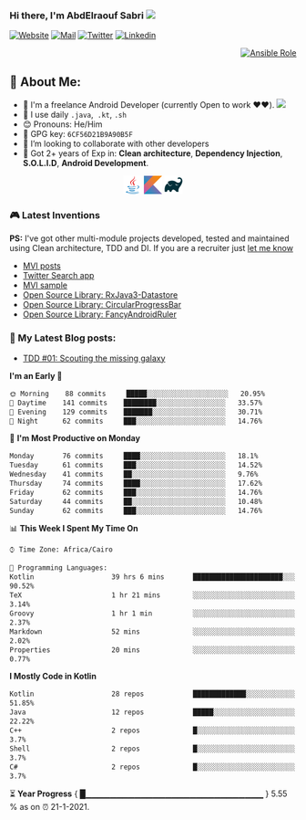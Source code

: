 ### Hi there, I'm AbdElraouf Sabri <img src="https://media.giphy.com/media/hvRJCLFzcasrR4ia7z/giphy.gif" width="25px">
[![Website](https://img.shields.io/badge/-Portfolio-black?style=for-the-badge&logo=google-chrome&logoColor=white)](https://abd3lraouf.tech/)
[![Mail](https://img.shields.io/badge/-Say%20Hi!-black?style=for-the-badge&logo=gmail)](mailto:abdelraoufsabri@gmail.com)
[![Twitter](https://img.shields.io/badge/-Twitter-black?style=for-the-badge&logo=twitter)](https://twitter.com/abd3lraouf)
[![Linkedin](https://img.shields.io/badge/-LinkedIn-black?style=for-the-badge&logo=Linkedin)](https://www.linkedin.com/in/abdelraouf-sabri/)
<p align='right'>
      <a href="https://github.com/AbdElraoufSabri/AbdElraoufSabri/releases/latest/download/AbdElraouf.Sabri.resume.pdf">
            <img alt="Ansible Role" src="https://img.shields.io/static/v1?color=red&label=Resume&logo=adobe&logoColor=white&style=for-the-badge&message=Download">
      </a>
</p>

## 🤵 About Me:
- 🏦 I'm a freelance Android Developer (currently Open to work ❤️❤️).
      <img src="https://media.giphy.com/media/WUlplcMpOCEmTGBtBW/giphy.gif" width="30">
- 🤔 I use daily `.java`,` .kt`, `.sh`
- 😊 Pronouns: He/Him
- 🔑 GPG key: `6CF56D21B9A90B5F`
- 👯 I’m looking to collaborate with other developers
- 💬 Got 2+ years of Exp in: **Clean architecture**, **Dependency Injection**, **S.O.L.I.D**, **Android Development**.

<p align="center">
<img src="https://raw.githubusercontent.com/devicons/devicon/master/icons/java/java-original.svg" alt="java" width="32" height="32"/> 
<img src="https://raw.githubusercontent.com/devicons/devicon/master/icons/kotlin/kotlin-original.svg" alt="kotlin" width="32" height="32"/> 
<img src="https://raw.githubusercontent.com/devicons/devicon/master/icons/gradle/gradle-plain.svg" alt="gradle" width="32" height="32"/> 
</p>

### 🎮 Latest Inventions
**PS:** I've got other multi-module projects developed, tested and maintained using Clean architecture, TDD and DI. If you are a recruiter just [let me know](mailto:abdelraoufsabri@gmail.com)

- [MVI posts](https://github.com/AbdElraoufSabri/MVIPosts)
- [Twitter Search app](https://github.com/AbdElraoufSabri/WeeTwit)
- [MVI sample](https://github.com/AbdElraoufSabri/mviSample)
- [Open Source Library: RxJava3-Datastore](https://github.com/AbdElraoufSabri/DatastoreWithRxJava3)
- [Open Source Library: CircularProgressBar](https://github.com/AbdElraoufSabri/CircularProgressBar)
- [Open Source Library: FancyAndroidRuler](https://github.com/AbdElraoufSabri/FancyAndroidRuler)

### 📕 My Latest Blog posts:
<!-- BLOG-POST-LIST:START -->
- [TDD #01: Scouting the missing galaxy](https://abd3lraouf.tech/tdd/TDD-01-Scouting-the-missing-galaxy/)
<!-- BLOG-POST-LIST:END -->

<!--START_SECTION:waka-->
**I'm an Early 🐤** 

```text
🌞 Morning    88 commits     █████░░░░░░░░░░░░░░░░░░░░   20.95% 
🌆 Daytime    141 commits    ████████░░░░░░░░░░░░░░░░░   33.57% 
🌃 Evening    129 commits    ███████░░░░░░░░░░░░░░░░░░   30.71% 
🌙 Night      62 commits     ███░░░░░░░░░░░░░░░░░░░░░░   14.76%

```
📅 **I'm Most Productive on Monday** 

```text
Monday       76 commits     ████░░░░░░░░░░░░░░░░░░░░░   18.1% 
Tuesday      61 commits     ███░░░░░░░░░░░░░░░░░░░░░░   14.52% 
Wednesday    41 commits     ██░░░░░░░░░░░░░░░░░░░░░░░   9.76% 
Thursday     74 commits     ████░░░░░░░░░░░░░░░░░░░░░   17.62% 
Friday       62 commits     ███░░░░░░░░░░░░░░░░░░░░░░   14.76% 
Saturday     44 commits     ██░░░░░░░░░░░░░░░░░░░░░░░   10.48% 
Sunday       62 commits     ███░░░░░░░░░░░░░░░░░░░░░░   14.76%

```


📊 **This Week I Spent My Time On** 

```text
⌚︎ Time Zone: Africa/Cairo

💬 Programming Languages: 
Kotlin                   39 hrs 6 mins       ██████████████████████░░░   90.52% 
TeX                      1 hr 21 mins        ░░░░░░░░░░░░░░░░░░░░░░░░░   3.14% 
Groovy                   1 hr 1 min          ░░░░░░░░░░░░░░░░░░░░░░░░░   2.37% 
Markdown                 52 mins             ░░░░░░░░░░░░░░░░░░░░░░░░░   2.02% 
Properties               20 mins             ░░░░░░░░░░░░░░░░░░░░░░░░░   0.77%

```

**I Mostly Code in Kotlin** 

```text
Kotlin                   28 repos            █████████████░░░░░░░░░░░░   51.85% 
Java                     12 repos            █████░░░░░░░░░░░░░░░░░░░░   22.22% 
C++                      2 repos             █░░░░░░░░░░░░░░░░░░░░░░░░   3.7% 
Shell                    2 repos             █░░░░░░░░░░░░░░░░░░░░░░░░   3.7% 
C#                       2 repos             █░░░░░░░░░░░░░░░░░░░░░░░░   3.7%

```



<!--END_SECTION:waka-->

⏳ **Year Progress** { █▁▁▁▁▁▁▁▁▁▁▁▁▁▁▁▁▁▁▁▁▁▁▁▁▁▁▁▁▁ } 5.55 % as on ⏰ 21-1-2021.


